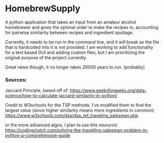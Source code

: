 # HomebrewSupply
A python application that takes an input from an amateur alcohol homebrewer and gives the optimal order to make 
the recipes in, accounting for pairwise similarity between recipes and ingredient spoilage.

Currently, it needs to be run in the command line, and it will break as the file that is hardcoded into it is not
provided. I am working to add functionality for a text based GUI and adding custom files, but I am prioritizing the
original purpose of the project currently.

Great news though, it no longer takes 20000 years to run. (probably)

### Sources:

Jaccard Principle, based off of: https://www.geeksforgeeks.org/data-science/how-to-calculate-jaccard-similarity-in-python/

Credit to W3schools for the TSP methods. I've modified them to find the largest value (since higher similarity means more ingredients in common): https://www.w3schools.com/dsa/dsa_ref_traveling_salesman.php

or the more advanced algos, I plan to use this resource: https://codingclutch.com/solving-the-travelling-salesman-problem-in-python-a-comprehensive-guide